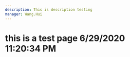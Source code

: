 ```yaml
---
description: This is description testing
manager: Wang.Hui
---
```

# this is a test page 6/29/2020 11:20:34 PM